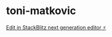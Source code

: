 # toni-matkovic

[Edit in StackBlitz next generation editor ⚡️](https://stackblitz.com/~/github.com/petkas55/toni-matkovic)